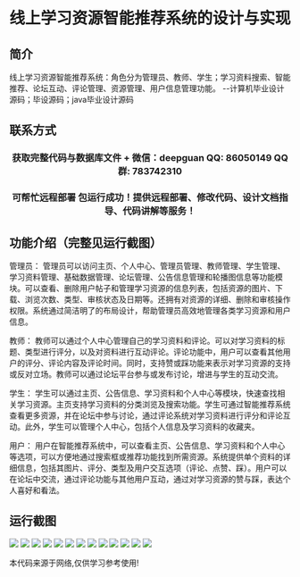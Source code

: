 <p><h1 align="center">线上学习资源智能推荐系统的设计与实现</h1></p>

## 简介
线上学习资源智能推荐系统：角色分为管理员、教师、学生；学习资料搜索、智能推荐、论坛互动、评论管理、资源管理、用户信息管理功能。    --计算机毕业设计源码；毕设源码；java毕业设计源码


## 联系方式
<p><h3 align="center">获取完整代码与数据库文件 + 微信：deepguan QQ: 86050149 QQ群: 783742310</h3></p>
<p><h3 align="center">可帮忙远程部署 包运行成功！提供远程部署、修改代码、设计文档指导、代码讲解等服务！</h3></p>

## 功能介绍（完整见运行截图）
管理员： 管理员可以访问主页、个人中心、管理员管理、教师管理、学生管理、学习资料管理、基础数据管理、论坛管理、公告信息管理和轮播图信息等功能模块。可以查看、删除用户帖子和管理学习资源的信息列表，包括资源的图片、下载、浏览次数、类型、审核状态及日期等。还拥有对资源的详细、删除和审核操作权限。系统通过简洁明了的布局设计，帮助管理员高效地管理各类学习资源和用户信息。

教师： 教师可以通过个人中心管理自己的学习资料和评论。可以对学习资料的标题、类型进行评分，以及对资料进行互动评论。评论功能中，用户可以查看其他用户的评分、评论内容及评论时间。同时，支持赞或踩功能来表示对学习资源的支持或反对立场。教师可以通过论坛平台参与或发布讨论，增进与学生的互动交流。

学生： 学生可以通过主页、公告信息、学习资料和个人中心等模块，快速查找相关学习资源。主页支持学习资料的分类浏览及搜索功能。学生可通过智能推荐系统查看更多资源，并在论坛中参与讨论，通过评论系统对学习资料进行评分和评论互动。此外，学生可以管理个人中心，包括个人信息及学习资料的收藏夹。

用户： 用户在智能推荐系统中，可以查看主页、公告信息、学习资料和个人中心等选项，可以方便地通过搜索框或推荐功能找到所需资源。系统提供单个资料的详细信息，包括其图片、评分、类型及用户交互选项（评论、点赞、踩）。用户可以在论坛中交流，通过评论功能与其他用户互动，通过对学习资源的赞与踩，表达个人喜好和看法。


## 运行截图
![](img/001.jpg)
![](img/002.jpg)
![](img/003.jpg)
![](img/004.jpg)
![](img/005.jpg)
![](img/006.jpg)
![](img/007.jpg)
![](img/008.jpg)
![](img/009.jpg)
![](img/010.jpg)
![](img/011.jpg)
![](img/012.jpg)
![](img/013.jpg)

<p>本代码来源于网络,仅供学习参考使用!</p>

